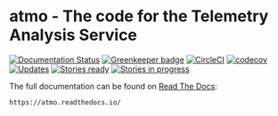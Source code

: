 # atmo - The code for the Telemetry Analysis Service

[![Documentation Status](https://readthedocs.org/projects/atmo/badge/?version=latest)](https://atmo.readthedocs.io/en/latest/?badge=latest)
[![Greenkeeper badge](https://badges.greenkeeper.io/mozilla/telemetry-analysis-service.svg)](https://greenkeeper.io/)
[![CircleCI](https://img.shields.io/circleci/project/github/mozilla/telemetry-analysis-service/master.svg)](https://circleci.com/gh/mozilla/telemetry-analysis-service)
[![codecov](https://codecov.io/gh/mozilla/telemetry-analysis-service/branch/master/graph/badge.svg)](https://codecov.io/gh/mozilla/telemetry-analysis-service)
[![Updates](https://pyup.io/repos/github/mozilla/telemetry-analysis-service/shield.svg)](https://pyup.io/repos/github/mozilla/telemetry-analysis-service/)
[![Stories ready](https://img.shields.io/waffle/label/mozilla/telemetry-analysis-service/ready.svg)](http://waffle.io/mozilla/telemetry-analysis-service)
[![Stories in progress](https://img.shields.io/waffle/label/mozilla/telemetry-analysis-service/in%20progress.svg)](http://waffle.io/mozilla/telemetry-analysis-service)

The full documentation can be found on [Read The Docs](https://readthedocs.org/):

    https://atmo.readthedocs.io/
